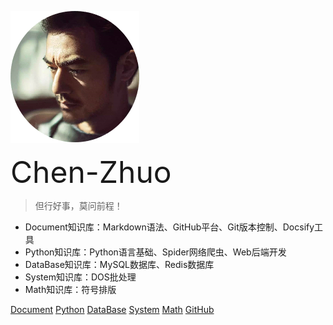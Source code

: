 ![logo](image/avatar.jpg)

<font size="10">Chen-Zhuo</font>

> 但行好事，莫问前程！

* Document知识库：Markdown语法、GitHub平台、Git版本控制、Docsify工具
* Python知识库：Python语言基础、Spider网络爬虫、Web后端开发
* DataBase知识库：MySQL数据库、Redis数据库
* System知识库：DOS批处理
* Math知识库：符号排版

[Document](https://chen-zhuo.github.io/Document/) [Python](https://chen-zhuo.github.io/Python/) [DataBase](https://chen-zhuo.github.io/DataBase/) [System](https://chen-zhuo.github.io/System/) [Math](https://chen-zhuo.github.io/Math/) [GitHub](https://github.com/chen-zhuo)

